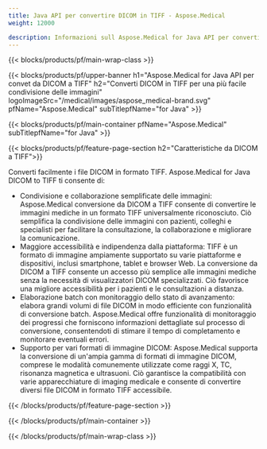 ```yaml
---
title: Java API per convertire DICOM in TIFF - Aspose.Medical
weight: 12000

description: Informazioni sull Aspose.Medical for Java API per convertire DICOM in TIFF
---
```


{{< blocks/products/pf/main-wrap-class >}}

{{< blocks/products/pf/upper-banner h1="Aspose.Medical for Java API per convet da DICOM a TIFF" h2="Converti DICOM in TIFF per una più facile condivisione delle immagini" logoImageSrc="/medical/images/aspose_medical-brand.svg" pfName="Aspose.Medical" subTitlepfName="for Java" >}}

{{< blocks/products/pf/main-container pfName="Aspose.Medical" subTitlepfName="for Java" >}}

{{< blocks/products/pf/feature-page-section h2="Caratteristiche da DICOM a TIFF">}}

<p>Converti facilmente i file DICOM in formato TIFF. Aspose.Medical for Java DICOM to TIFF ti consente di:</p>

<ul>
<li>Condivisione e collaborazione semplificate delle immagini: Aspose.Medical conversione da DICOM a TIFF consente di convertire le immagini mediche in un formato TIFF universalmente riconosciuto. Ciò semplifica la condivisione delle immagini con pazienti, colleghi e specialisti per facilitare la consultazione, la collaborazione e migliorare la comunicazione.</li>
<li>Maggiore accessibilità e indipendenza dalla piattaforma: TIFF è un formato di immagine ampiamente supportato su varie piattaforme e dispositivi, inclusi smartphone, tablet e browser Web. La conversione da DICOM a TIFF consente un accesso più semplice alle immagini mediche senza la necessità di visualizzatori DICOM specializzati. Ciò favorisce una migliore accessibilità per i pazienti e le consultazioni a distanza.</li>
<li>Elaborazione batch con monitoraggio dello stato di avanzamento: elabora grandi volumi di file DICOM in modo efficiente con funzionalità di conversione batch. Aspose.Medical offre funzionalità di monitoraggio dei progressi che forniscono informazioni dettagliate sul processo di conversione, consentendoti di stimare il tempo di completamento e monitorare eventuali errori.</li>
<li>Supporto per vari formati di immagine DICOM: Aspose.Medical supporta la conversione di un'ampia gamma di formati di immagine DICOM, comprese le modalità comunemente utilizzate come raggi X, TC, risonanza magnetica e ultrasuoni. Ciò garantisce la compatibilità con varie apparecchiature di imaging medicale e consente di convertire diversi file DICOM in formato TIFF accessibile.</li>
</ul>

{{< /blocks/products/pf/feature-page-section >}}

{{< /blocks/products/pf/main-container >}}

{{< /blocks/products/pf/main-wrap-class >}}
